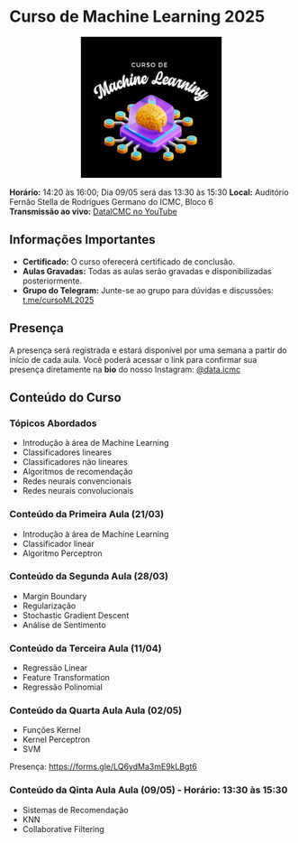 
# Curso de Machine Learning 2025

<p align="center"> <img width="250px" src="imgs/cursoml.jpg" alt="Curso de Machine Learning 2025"> </p>

**Horário:** 14:20 às 16:00; Dia 09/05 será das 13:30 às 15:30
**Local:** Auditório Fernão Stella de Rodrigues Germano do ICMC, Bloco 6  
**Transmissão ao vivo:** [DataICMC no YouTube](https://www.youtube.com/@DataICMC)

## Informações Importantes

- **Certificado:** O curso oferecerá certificado de conclusão.
- **Aulas Gravadas:** Todas as aulas serão gravadas e disponibilizadas posteriormente.
- **Grupo do Telegram:** Junte-se ao grupo para dúvidas e discussões: [t.me/cursoML2025](https://t.me/cursoML2025)

## Presença

A presença será registrada e estará disponível por uma semana a partir do início de cada aula. Você poderá acessar o link para confirmar sua presença diretamente na **bio** do nosso Instagram: [@data.icmc](https://instagram.com/data.icmc)

## Conteúdo do Curso

### Tópicos Abordados

- Introdução à área de Machine Learning
- Classificadores lineares
- Classificadores não lineares
- Algoritmos de recomendação
- Redes neurais convencionais
- Redes neurais convolucionais

### Conteúdo da Primeira Aula (21/03)

- Introdução à área de Machine Learning
- Classificador linear
- Algoritmo Perceptron

### Conteúdo da Segunda Aula (28/03)

- Margin Boundary
- Regularização
- Stochastic Gradient Descent
- Análise de Sentimento

### Conteúdo da Terceira Aula (11/04)

- Regressão Linear
- Feature Transformation
- Regressão Polinomial

### Conteúdo da Quarta Aula Aula (02/05)

- Funções Kernel
- Kernel Perceptron
- SVM

Presença: https://forms.gle/LQ6ydMa3mE9kLBgt6

### Conteúdo da Qinta Aula Aula (09/05) - Horário: 13:30 às 15:30

- Sistemas de Recomendação
- KNN
- Collaborative Filtering
